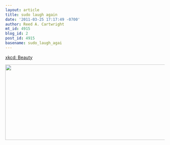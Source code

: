 ```yaml
---
layout: article
title: sudo laugh again
date: '2011-03-25 17:17:49 -0700'
author: Reed A. Cartwright
mt_id: 4915
blog_id: 2
post_id: 4915
basename: sudo_laugh_agai
---
```

[xkcd: Beauty](http://m.xkcd.com/877/)


<p class="kw-img-center"><img src="http://imgs.xkcd.com/comics/beauty.png" alt="" width="600" height="238" /></p>
<script>
var $t = $("<p>The best hugs are probably from hagfish, which can extrude microscopic filaments that convert a huge volume of water around them to slime in seconds. Instant cozy blanket!</p>").css("color", "white");
$('img[src="http://imgs.xkcd.com/comics/beauty.png"]').parent().after($t).hover(
function() { $t.css("color", "black"); }, function() { $t.css("color", "white"); });
</script>
